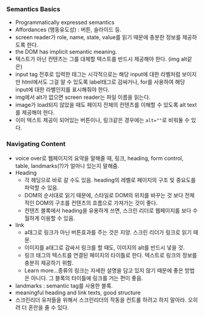 ### Semantics Basics
* Programmatically expressed semantics 
* Affordances (행동유도성) : 버튼, 슬라이드 등. 
* screen reader가 role, name, state, value를 읽기 때문에 충분한 정보를 제공하도록 한다.
* the DOM has implicit semantic meaning.
* 텍스트가 아닌 컨텐츠는 그를 대체할 텍스트를 반드시 제공해야 한다. (img alt같은)
* input tag 전후로 입력한 태그는 시각적으로는 해당 input에 대한 라벨처럼 보이지만 html에서도 그걸 알 수 있도록 label태그로 감싸거나, for를 사용하여 해당 input에 대한 라벨인지를 표시해줘야 한다. 
* img에서 alt가 없으면 screen reader는 파일 이름을 읽는다.
* image가 load되지 않았을 때도 페이지 전체의 컨텐츠를 이해할 수 있도록 alt text를 제공해야 한다.
* 이미 텍스트 제공이 되어있는 버튼이나, 링크같은 경우에는 `alt=""`로 비워둘 수 있다.

### Navigating Content
* voice over로 웹페이지의 요약을 말해줄 때, 링크, heading, form control, table, landmarks(?)가 얼마나 있는지 말해줌. 
* Heading
    * 각 헤딩으로 바로 갈 수도 있음. heading의 레벨로 페이지의 구조 및 중요도를 파악할 수 있음.
    * DOM의 순서대로 읽기 때문에, 스타일로 DOM의 위치를 바꾸는 것 보다 전체적인 DOM의 구조를 컨텐츠의 흐름으로 가져가는 것이 좋다. 
    * 컨텐츠 블록에서 heading을 유용하게 쓰면, 스크린 리더로 웹페이지를 보다 수월하게 이용할 수 있음.
* link
    * a태그로 링크가 아닌 버튼효과를 주는 것은 지양. 스크린 리더가 링크로 읽기 때문.
    * 이미지를 a태그로 감싸서 링크를 할 때도, 이미지의 alt를 반드시 넣을 것.
    * 링크 태그의 텍스트를 연결된 페이지의 타이틀로 한다. 텍스트로 링크의 정보를 충분히 제공하기 위함. 
    * Learn more...종류의 링크는 자세한 설명을 담고 있지 않기 때문에 좋은 방법은 아니다. 그 블록의 타이틀에 링크를 거는 편이 좋음.
* landmarks : semantic tag를 사용한 블록.
* meaningful heading and link texts, good structure
* 스크린리더 유저들을 위해서 스크린리더의 작동을 컨트롤 하려고 하지 말아라. 오히려 더 혼란을 줄 수 있다.